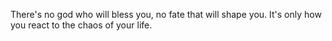 There's no god who will bless you, no fate that will shape you.
It's only how you react to the chaos of your life.
